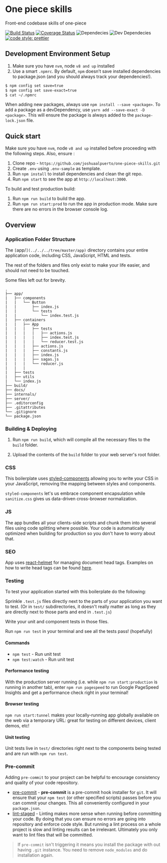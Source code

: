 # One piece skills

Front-end codebase skills of one-piece

[![Build Status](https://travis-ci.org/joshuaalpuerto/one-piece-skills.svg?branch=master)](https://travis-ci.org/joshuaalpuerto/one-piece-skills)
[![Coverage Status](https://coveralls.io/repos/github/joshuaalpuerto/one-piece-skills/badge.svg?branch=master)](https://coveralls.io/github/joshuaalpuerto/one-piece-skills?branch=master)
![Dependecies](https://david-dm.org/joshuaalpuerto/one-piece-skills/status.svg)
![Dev Dependecies](https://david-dm.org/joshuaalpuerto/one-piece-skills/dev-status.svg)
[![code style: prettier](https://img.shields.io/badge/code_style-prettier-ff69b4.svg?style=flat-square)](https://github.com/prettier/prettier)

## Development Environment Setup

1.  Make sure you have `nvm`, node `v8 and up` installed
2.  Use a smart `.npmrc`. By default, `npm` doesn’t save installed dependencies to package.json (and you should always track your dependencies!).

```bash
$ npm config set save=true
$ npm config set save-exact=true
$ cat ~/.npmrc
```

When adding new packages, always use `npm install --save <package>`. To add a package as a devDependency, use `yarn add --save-exact -D <package>`. This will ensure the package is always added to the `package-lock.json` file.

## Quick start

Make sure you have `nvm`, node `v8 and up` installed before proceeding with the following steps. Also, ensure :

1.  Clone repo - `https://github.com/joshuaalpuerto/one-piece-skills.git`
2.  Create `.env` using `.env-sample` as template.
3.  Run `npm install` to install dependencies and clean the git repo.
4.  Run `npm start` to see the app at `http://localhost:3000`.

To build and test production build:

1.  Run `npm run build` to build the app.
2.  Run `npm run start:prod` to run the app in production mode. Make sure there are no errors in the browser console log.

## Overview

### Application Folder Structure

The `[`app/`](../../../tree/master/app)` directory contains your entire application code, including CSS, JavaScript, HTML and tests.

The rest of the folders and files only exist to make your life easier, and
should not need to be touched.

Some files left out for brevity.

```
.
├── app/
|   ├── components
|   |   └── Button
|   |       ├── index.js
|   |       └── tests
|   |           └── index.test.js
|   ├── containers
|   |   ├── App
|   |   |   ├── tests
|   |   |   |   ├── actions.js
|   |   |   |   ├── index.test.js
|   |   |   |   └── reducer.test.js
|   |   |   ├── actions.js
|   |   |   ├── constants.js
|   |   |   ├── index.js
|   |   |   ├── sagas.js
|   |   |   └── reducer.js
|   |   |
|   ├── tests
|   ├── utils
|   └── index.js
├── build/
├── docs/
├── internals/
├── server/
├── .editorconfig
├── .gitattributes
└── .gitignore
└── package.json
```

### Building & Deploying

1.  Run `npm run build`, which will compile all the necessary files to the
    `build` folder.

2.  Upload the contents of the `build` folder to your web server's root folder.

### CSS

This boilerplate uses [styled-components](https://github.com/styled-components/styled-components) allowing you to write your CSS in your JavaScript, removing the mapping between styles and components.

`styled-components` let's us embrace component encapsulation while `sanitize.css` gives us data-driven cross-browser normalization.

### JS

The app bundles all your clients-side scripts and chunk them into several files using
code splitting where possible. Your code is automatically optimized when
building for production so you don't have to worry about that.


### SEO

App uses [react-helmet](https://github.com/nfl/react-helmet) for managing document head tags. Examples on how to
write head tags can be found [here](https://github.com/nfl/react-helmet#examples).

### Testing

To test your application started with this boilerplate do the following:

Sprinkle `.test.js` files directly next to the parts of your application you want to test. (Or in `test/` subdirectories, it doesn't really matter as long as they are directly next to those parts and end in `.test.js`)

Write your unit and component tests in those files.

Run `npm run test` in your terminal and see all the tests pass! (hopefully)

#### Commands

- `npm test` - Run unit test
- `npm test:watch` - Run unit test

#### Performance testing

With the production server running (i.e. while `npm run start:production` is running in
another tab), enter `npm run pagespeed` to run Google PageSpeed Insights and
get a performance check right in your terminal!

#### Browser testing

`npm run start:tunnel` makes your locally-running app globally available on the web
via a temporary URL: great for testing on different devices, client demos, etc!

#### Unit testing

Unit tests live in `test/` directories right next to the components being tested
and are run with `npm run test`.

### Pre-commit

Adding `pre-commit` to your project can be helpful to encourage consistency and quality of your code repository.

- [pre-commit](https://github.com/observing/pre-commit) - **pre-commit** is a pre-commit hook installer for `git`. It will ensure that your `npm test` (or other specified scripts) passes before you can commit your changes. This all conveniently configured in your `package.json`.
- [lint-staged](https://github.com/okonet/lint-staged) - Linting makes more sense when running before committing your code. By doing that you can ensure no errors are going into repository and enforce code style. But running a lint process on a whole project is slow and linting results can be irrelevant. Ultimately you only want to lint files that will be committed.

> If `pre-commit` isn't triggering it means you install the package with out having `.git` instance. You need to remove `node_modules` and do installation again.
